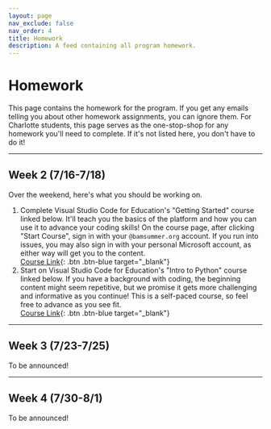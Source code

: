 ```yaml
---
layout: page
nav_exclude: false
nav_order: 4
title: Homework
description: A feed containing all program homework.
---
```


# Homework

This page contains the homework for the program. If you get any emails telling you about other homework assignments, you can ignore them. For Charlotte students, this page serves as the one-stop-shop for any homework you'll need to complete. If it's not listed here, you don't have to do it!

---

## Week 2 (7/16-7/18)

Over the weekend, here's what you should be working on.

1. Complete Visual Studio Code for Education's "Getting Started" course linked below. It'll teach you the basics of the platform and how you can use it to advance your coding skills! On the course page, after clicking "Start Course", sign in with your `@bamsummer.org` account. If you run into issues, you may also sign in with your personal Microsoft account, as either way will get you to the content.<br>
    [Course Link](https://vscodeedu.com/courses/getting-started){: .btn .btn-blue target="_blank"}
2. Start on Visual Studio Code for Education's "Intro to Python" course linked below. If you have a background with coding, the beginning content might seem repetitive, but we promise it gets more challenging and informative as you continue! This is a self-paced course, so feel free to advance as you see fit.<br>
    [Course Link](https://vscodeedu.com/courses/intro-to-python){: .btn .btn-blue target="_blank"}

---

## Week 3 (7/23-7/25)

To be announced!

---

## Week 4 (7/30-8/1)

To be announced!

